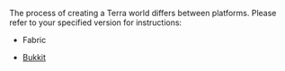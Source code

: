 The process of creating a Terra world differs between platforms. Please refer to your specified version for instructions:

* Fabric

* [Bukkit](./Creating-a-Terra-World-Bukkit)
